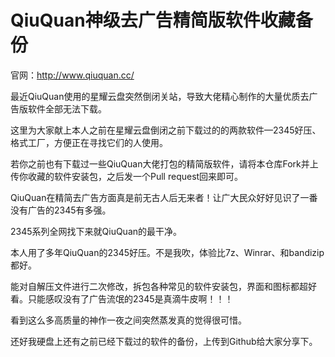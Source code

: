 # QiuQuan神级去广告精简版软件收藏备份

官网：http://www.qiuquan.cc/

最近QiuQuan使用的星耀云盘突然倒闭关站，导致大佬精心制作的大量优质去广告版软件全部无法下载。

这里为大家献上本人之前在星耀云盘倒闭之前下载过的的两款软件—2345好压、格式工厂，方便正在寻找它们的人使用。

若你之前也有下载过一些QiuQuan大佬打包的精简版软件，请将本仓库Fork并上传你收藏的软件安装包，之后发一个Pull request回来即可。

QiuQuan在精简去广告方面真是前无古人后无来者！让广大民众好好见识了一番没有广告的2345有多强。

2345系列全网找下来就QiuQuan的最干净。

本人用了多年QiuQuan的2345好压。不是我吹，体验比7z、Winrar、和bandizip都好。

能对自解压文件进行二次修改，拆包各种常见的软件安装包，界面和图标都超好看。只能感叹没有了广告流氓的2345是真滴牛皮啊！！！

看到这么多高质量的神作一夜之间突然蒸发真的觉得很可惜。

还好我硬盘上还有之前已经下载过的软件的备份，上传到Github给大家分享下。
